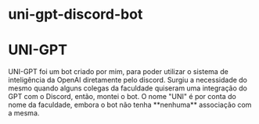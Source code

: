 # uni-gpt-discord-bot

<h1>UNI-GPT</h1>
UNI-GPT foi um bot criado por mim, para poder utilizar o sistema de inteligência da OpenAI diretamente pelo discord. Surgiu a necessidade do mesmo quando alguns colegas da faculdade quiseram uma integração do GPT com o Discord, então, montei o bot. O nome "UNI" é por conta do nome da faculdade, embora o bot não tenha **nenhuma** associação com a mesma.

